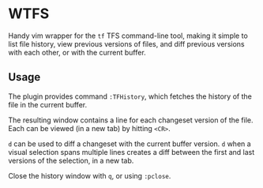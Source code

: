 # WTFS

Handy vim wrapper for the `tf` TFS command-line tool, making it simple to list file history, view previous versions of files, and diff previous versions with each other, or with the current buffer.

## Usage

The plugin provides command `:TFHistory`, which fetches the history of the file in the current buffer.

The resulting window contains a line for each changeset version of the file. Each can be viewed (in a new tab) by hitting `<CR>`.

`d` can be used to diff a changeset with the current buffer version. `d` when a visual selection spans multiple lines creates a diff between the first and last versions of the selection, in a new tab.

Close the history window with `q`, or using `:pclose`.
